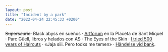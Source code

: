 ```yaml
---
layout: post
title: "Incident by a park"
date: "2022-04-24 22:45:33 +0200"
---
```


~~Supersaurio~~· Black abyss en sueños · [Artforum](https://blatt-rios.com.ar/libros/artforum-2da-edicion-cesar-aira) en la Placeta de Sant Miquel · Parc Güell, libros y helados con AS · The Eyes of the Skin · [I tried 500 years of Haircuts](https://www.youtube.com/watch?v=Wao0_uB4Zw4) · «Jaja siii. Pero todxs me temen» · [Händelse vid bank](https://letterboxd.com/javier/film/incident-by-a-bank).
